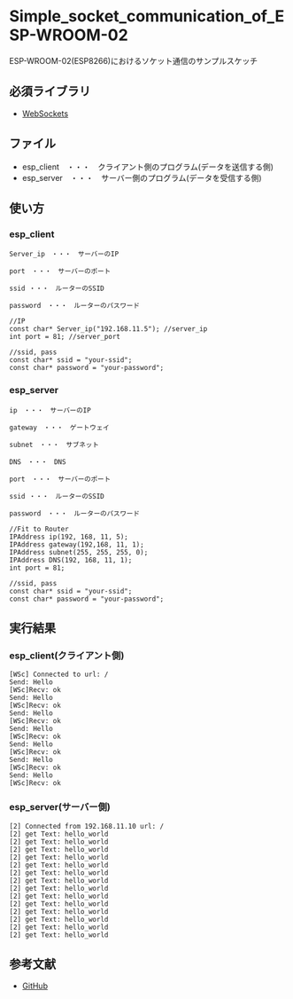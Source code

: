 # Simple_socket_communication_of_ESP-WROOM-02

ESP-WROOM-02(ESP8266)におけるソケット通信のサンプルスケッチ

## 必須ライブラリ
* [WebSockets](https://github.com/Links2004/arduinoWebSockets)

## ファイル
* esp_client　・・・　クライアント側のプログラム(データを送信する側)
* esp_server　・・・　サーバー側のプログラム(データを受信する側)

## 使い方

### esp_client
    Server_ip　・・・　サーバーのIP

    port　・・・　サーバーのポート

    ssid ・・・　ルーターのSSID

    password　・・・　ルーターのパスワード

```Arduino
//IP
const char* Server_ip("192.168.11.5"); //server_ip
int port = 81; //server_port

//ssid, pass
const char* ssid = "your-ssid";
const char* password = "your-password";
```


### esp_server
    ip　・・・　サーバーのIP

    gateway　・・・　ゲートウェイ

    subnet　・・・　サブネット

    DNS　・・・　DNS

    port　・・・　サーバーのポート

    ssid ・・・　ルーターのSSID

    password　・・・　ルーターのパスワード

```Arduino
//Fit to Router
IPAddress ip(192, 168, 11, 5);
IPAddress gateway(192,168, 11, 1);
IPAddress subnet(255, 255, 255, 0);
IPAddress DNS(192, 168, 11, 1);
int port = 81;

//ssid, pass
const char* ssid = "your-ssid";
const char* password = "your-password";
```


## 実行結果
### esp_client(クライアント側)
```
[WSc] Connected to url: /
Send: Hello
[WSc]Recv: ok
Send: Hello
[WSc]Recv: ok
Send: Hello
[WSc]Recv: ok
Send: Hello
[WSc]Recv: ok
Send: Hello
[WSc]Recv: ok
Send: Hello
[WSc]Recv: ok
Send: Hello
[WSc]Recv: ok
```

### esp_server(サーバー側)
```
[2] Connected from 192.168.11.10 url: /
[2] get Text: hello_world
[2] get Text: hello_world
[2] get Text: hello_world
[2] get Text: hello_world
[2] get Text: hello_world
[2] get Text: hello_world
[2] get Text: hello_world
[2] get Text: hello_world
[2] get Text: hello_world
[2] get Text: hello_world
[2] get Text: hello_world
[2] get Text: hello_world
[2] get Text: hello_world
[2] get Text: hello_world
```



## 参考文献
* [GitHub](https://github.com/Links2004/arduinoWebSockets/issues/33)